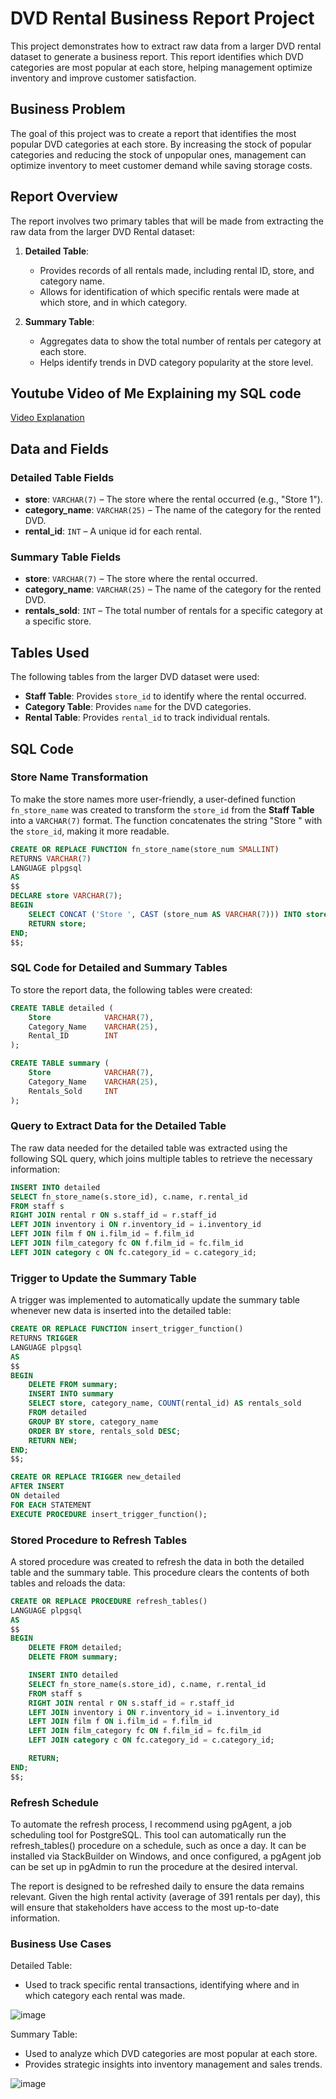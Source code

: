 # DVD Rental Business Report Project

This project demonstrates how to extract raw data from a larger DVD rental dataset to generate a business report. This report identifies which DVD categories are most popular at each store, helping management optimize inventory and improve customer satisfaction.

## Business Problem

The goal of this project was to create a report that identifies the most popular DVD categories at each store. By increasing the stock of popular categories and reducing the stock of unpopular ones, management can optimize inventory to meet customer demand while saving storage costs.

## Report Overview

The report involves two primary tables that will be made from extracting the raw data from the larger DVD Rental dataset:

1. **Detailed Table**:
   - Provides records of all rentals made, including rental ID, store, and category name.
   - Allows for identification of which specific rentals were made at which store, and in which category.

2. **Summary Table**:
   - Aggregates data to show the total number of rentals per category at each store.
   - Helps identify trends in DVD category popularity at the store level.
  

## Youtube Video of Me Explaining my SQL code
[Video Explanation](https://www.youtube.com/watch?v=nR9F7SjP1s8&t=348s)

## Data and Fields

### Detailed Table Fields

- **store**: `VARCHAR(7)` – The store where the rental occurred (e.g., "Store 1").
- **category_name**: `VARCHAR(25)` – The name of the category for the rented DVD.
- **rental_id**: `INT` – A unique id for each rental.

### Summary Table Fields

- **store**: `VARCHAR(7)` – The store where the rental occurred.
- **category_name**: `VARCHAR(25)` – The name of the category for the rented DVD.
- **rentals_sold**: `INT` – The total number of rentals for a specific category at a specific store.

## Tables Used

The following tables from the larger DVD dataset were used:

- **Staff Table**: Provides `store_id` to identify where the rental occurred.
- **Category Table**: Provides `name` for the DVD categories.
- **Rental Table**: Provides `rental_id` to track individual rentals.

## SQL Code

### Store Name Transformation

To make the store names more user-friendly, a user-defined function `fn_store_name` was created to transform the `store_id` from the **Staff Table** into a `VARCHAR(7)` format. The function concatenates the string "Store " with the `store_id`, making it more readable.

```sql
CREATE OR REPLACE FUNCTION fn_store_name(store_num SMALLINT)
RETURNS VARCHAR(7)
LANGUAGE plpgsql
AS
$$
DECLARE store VARCHAR(7);
BEGIN
    SELECT CONCAT ('Store ', CAST (store_num AS VARCHAR(7))) INTO store;
    RETURN store;
END;
$$;
```

### SQL Code for Detailed and Summary Tables

To store the report data, the following tables were created:

```sql
CREATE TABLE detailed (
    Store            VARCHAR(7),
    Category_Name    VARCHAR(25),
    Rental_ID        INT
);

CREATE TABLE summary (
    Store            VARCHAR(7),
    Category_Name    VARCHAR(25),
    Rentals_Sold     INT
);
```

### Query to Extract Data for the Detailed Table

The raw data needed for the detailed table was extracted using the following SQL query, which joins multiple tables to retrieve the necessary information:

```sql
INSERT INTO detailed
SELECT fn_store_name(s.store_id), c.name, r.rental_id
FROM staff s
RIGHT JOIN rental r ON s.staff_id = r.staff_id
LEFT JOIN inventory i ON r.inventory_id = i.inventory_id
LEFT JOIN film f ON i.film_id = f.film_id
LEFT JOIN film_category fc ON f.film_id = fc.film_id
LEFT JOIN category c ON fc.category_id = c.category_id;
```

### Trigger to Update the Summary Table

A trigger was implemented to automatically update the summary table whenever new data is inserted into the detailed table:

```sql
CREATE OR REPLACE FUNCTION insert_trigger_function()
RETURNS TRIGGER
LANGUAGE plpgsql
AS
$$
BEGIN
    DELETE FROM summary;
    INSERT INTO summary
    SELECT store, category_name, COUNT(rental_id) AS rentals_sold
    FROM detailed
    GROUP BY store, category_name
    ORDER BY store, rentals_sold DESC;
    RETURN NEW;
END;
$$;

CREATE OR REPLACE TRIGGER new_detailed
AFTER INSERT
ON detailed
FOR EACH STATEMENT
EXECUTE PROCEDURE insert_trigger_function();
```

### Stored Procedure to Refresh Tables

A stored procedure was created to refresh the data in both the detailed table and the summary table. This procedure clears the contents of both tables and reloads the data:

```sql
CREATE OR REPLACE PROCEDURE refresh_tables()
LANGUAGE plpgsql
AS
$$
BEGIN
    DELETE FROM detailed;
    DELETE FROM summary;

    INSERT INTO detailed
    SELECT fn_store_name(s.store_id), c.name, r.rental_id
    FROM staff s
    RIGHT JOIN rental r ON s.staff_id = r.staff_id
    LEFT JOIN inventory i ON r.inventory_id = i.inventory_id
    LEFT JOIN film f ON i.film_id = f.film_id
    LEFT JOIN film_category fc ON f.film_id = fc.film_id
    LEFT JOIN category c ON fc.category_id = c.category_id;

    RETURN;
END;
$$;
```

### Refresh Schedule

To automate the refresh process, I recommend using pgAgent, a job scheduling tool for PostgreSQL. This tool can automatically run the refresh_tables() procedure on a schedule, such as once a day. It can be installed via StackBuilder on Windows, and once configured, a pgAgent job can be set up in pgAdmin to run the procedure at the desired interval.

The report is designed to be refreshed daily to ensure the data remains relevant. Given the high rental activity (average of 391 rentals per day), this will ensure that stakeholders have access to the most up-to-date information.

### Business Use Cases

Detailed Table:

- Used to track specific rental transactions, identifying where and in which category each rental was made.

![image](https://github.com/user-attachments/assets/27daac96-3c2b-4bf4-bc74-16e747385460)


Summary Table:

- Used to analyze which DVD categories are most popular at each store.
- Provides strategic insights into inventory management and sales trends.

![image](https://github.com/user-attachments/assets/1bee6323-60b1-4c73-b1ee-8b37e34ab15b)
